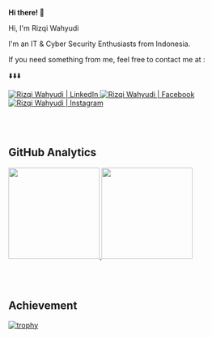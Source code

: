 <b> Hi there! 👋 </b>

<p>  Hi, I'm Rizqi Wahyudi </p>
  <p> I'm an IT & Cyber Security Enthusiasts from Indonesia.</p>
    <p> If you need something from me, feel free to contact me at : </p>
      <p> ⬇️⬇️⬇️ </p>

<a href="https://www.linkedin.com/in/rizqi-wahyudi57">
  <img src="https://img.shields.io/badge/LinkedIn-%230077B5.svg?&style=flat-square&logo=linkedin&logoColor=white" alt="Rizqi Wahyudi | LinkedIn">
</a>

<a href="https://www.facebook.com/yudi.ispersija">
  <img src="https://img.shields.io/badge/Facebook-%231877F2.svg?&style=flat-square&logo=facebook&logoColor=white" alt="Rizqi Wahyudi | Facebook">
</a>

<a href="https://www.instagram.com/yudi.brother_44/">
  <img src="https://img.shields.io/badge/Instagram-%23E4405F.svg?&style=flat-square&logo=instagram&logoColor=white" alt="Rizqi Wahyudi | Instagram">
</a>

<br> <br>
<!-- ![GitHub stats](https://github-readme-stats.vercel.app/api?username=rizqiwahyudi&count_private=true&show_icons=true&include_all_commits=true&theme=material-palenight) -->
## GitHub Analytics

<p align="left">
<a href="https://github.com/rizqiwahyudi">
  <img height="180em" src="https://github-readme-stats-eight-theta.vercel.app/api?username=rizqiwahyudi&show_icons=true&theme=material-palenight&include_all_commits=true&count_private=true"/>
  <img height="180em" src="https://github-readme-stats-eight-theta.vercel.app/api/top-langs/?username=rizqiwahyudi&layout=compact&langs_count=8&theme=material-palenight"/>
</a>
</p>

<br><br>
## Achievement

[![trophy](https://github-profile-trophy.vercel.app/?username=rizqiwahyudi&theme=juicyfresh&no-bg=false)](https://github.com/rizqiwahyudi)
